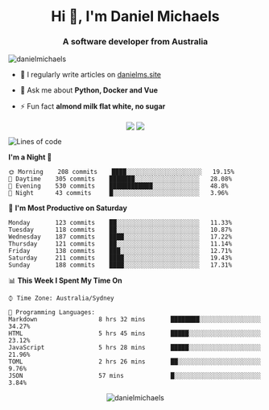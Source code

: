<h1 align="center">Hi 👋, I'm Daniel Michaels</h1>
<h3 align="center">A software developer from Australia</h3>
<p align="left"> <img src="https://komarev.com/ghpvc/?username=danielmichaels" alt="danielmichaels" /> </p>

- 📝 I regularly write articles on [danielms.site](https://danielms.site)

- 💬 Ask me about **Python, Docker and Vue**

- ⚡ Fun fact **almond milk flat white, no sugar**

<p align="center">
<a href="https://twitter.com/dansult" target="_blank"><img align="center" src="https://img.shields.io/badge/twitter-%231DA1F2.svg?&style=for-the-badge&logo=twitter&logoColor=white"></a>
<a href="https://linkedin.com/in/daniel-michaels" target="_blank"><img align="center" src="https://img.shields.io/badge/linkedin-%230077B5.svg?&style=for-the-badge&logo=linkedin&logoColor=white"></a>
</p>

<!--START_SECTION:waka-->
![Lines of code](https://img.shields.io/badge/From%20Hello%20World%20I%27ve%20Written-373025%20lines%20of%20code-blue)

**I'm a Night 🦉** 

```text
🌞 Morning    208 commits    ████░░░░░░░░░░░░░░░░░░░░░   19.15% 
🌆 Daytime    305 commits    ███████░░░░░░░░░░░░░░░░░░   28.08% 
🌃 Evening    530 commits    ████████████░░░░░░░░░░░░░   48.8% 
🌙 Night      43 commits     █░░░░░░░░░░░░░░░░░░░░░░░░   3.96%

```
📅 **I'm Most Productive on Saturday** 

```text
Monday       123 commits    ██░░░░░░░░░░░░░░░░░░░░░░░   11.33% 
Tuesday      118 commits    ██░░░░░░░░░░░░░░░░░░░░░░░   10.87% 
Wednesday    187 commits    ████░░░░░░░░░░░░░░░░░░░░░   17.22% 
Thursday     121 commits    ██░░░░░░░░░░░░░░░░░░░░░░░   11.14% 
Friday       138 commits    ███░░░░░░░░░░░░░░░░░░░░░░   12.71% 
Saturday     211 commits    ████░░░░░░░░░░░░░░░░░░░░░   19.43% 
Sunday       188 commits    ████░░░░░░░░░░░░░░░░░░░░░   17.31%

```


📊 **This Week I Spent My Time On** 

```text
⌚︎ Time Zone: Australia/Sydney

💬 Programming Languages: 
Markdown                 8 hrs 32 mins       ████████░░░░░░░░░░░░░░░░░   34.27% 
HTML                     5 hrs 45 mins       █████░░░░░░░░░░░░░░░░░░░░   23.12% 
JavaScript               5 hrs 28 mins       █████░░░░░░░░░░░░░░░░░░░░   21.96% 
TOML                     2 hrs 26 mins       ██░░░░░░░░░░░░░░░░░░░░░░░   9.76% 
JSON                     57 mins             █░░░░░░░░░░░░░░░░░░░░░░░░   3.84%

```


<!--END_SECTION:waka-->

<p align="center"> <img src="https://github-readme-stats.vercel.app/api?username=danielmichaels&show_icons=true" alt="danielmichaels" /> </p>

